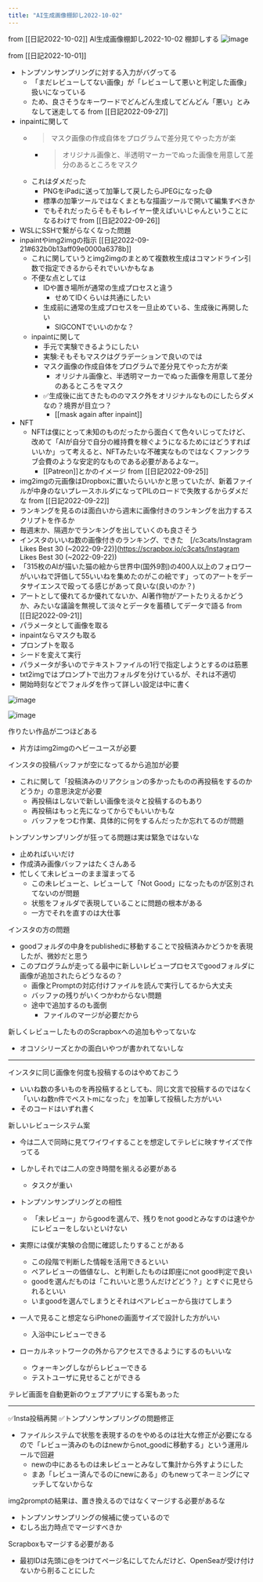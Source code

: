 ```yaml
---
title: "AI生成画像棚卸し2022-10-02"
---
```


from [[日記2022-10-02]]
AI生成画像棚卸し2022-10-02
棚卸しする
![image](https://gyazo.com/454002ce651f79d6443307ca736cbeea/thumb/1000)

from [[日記2022-10-01]]
- トンプソンサンプリングに対する入力がバグってる
    - 「まだレビューしてない画像」が「レビューして悪いと判定した画像」扱いになっている
    - ため、良さそうなキーワードでどんどん生成してどんどん「悪い」とみなして迷走してる
from [[日記2022-09-27]]
- inpaintに関して
    - > マスク画像の作成自体をプログラムで差分見てやった方が楽
        - > オリジナル画像と、半透明マーカーでぬった画像を用意して差分のあるところをマスク
    - これはダメだった
        - PNGをiPadに送って加筆して戻したらJPEGになった😅
        - 標準の加筆ツールではなくまともな描画ツールで開いて編集すべきか
        - でもそれだったらそもそもレイヤー使えばいいじゃんということになるわけで
from [[日記2022-09-26]]
- WSLにSSHで繋がらなくなった問題
- inpaintやimg2imgの指示 [[日記2022-09-21#632b0b13aff09e0000a6378b]]
    - これに関していうとimg2imgのまとめて複数枚生成はコマンドライン引数で指定できるからそれでいいかもなぁ
    - 不便な点としては
        - IDや置き場所が通常の生成プロセスと違う
            - せめてIDくらいは共通にしたい
        - 生成前に通常の生成プロセスを一旦止めている、生成後に再開したい
            - SIGCONTでいいのかな？
    - inpaintに関して
        - 手元で実験できるようにしたい
        - 実験:そもそもマスクはグラデーションで良いのでは
        - マスク画像の作成自体をプログラムで差分見てやった方が楽
            - オリジナル画像と、半透明マーカーでぬった画像を用意して差分のあるところをマスク
        - ✅生成後に出てきたもののマスク外をオリジナルなものにしたらダメなの？境界が目立つ？
            - [[mask again after inpaint]]
- NFT
    - NFTは僕にとって未知のものだったから面白くて色々いじってたけど、改めて「AIが自分で自分の維持費を稼ぐようになるためにはどうすればいいか」って考えると、NFTみたいな不確実なものではなくファンクラブ会費のような安定的なものである必要があるよなー。
        - [[Patreon]]とかのイメージ
from [[日記2022-09-25]]
- img2imgの元画像はDropboxに置いたらいいかと思っていたが、新着ファイルが中身のないプレースホルダになってPILのロードで失敗するからダメだな
from [[日記2022-09-22]]
- ランキングを見るのは面白いから週末に画像付きのランキングを出力するスクリプトを作るか
- 毎週末か、隔週かでランキングを出していくのも良さそう
- インスタのいいね数の画像付きのランキング、できた　[/c3cats/Instagram Likes Best 30 (~2022-09-22)](https://scrapbox.io/c3cats/Instagram Likes Best 30 (~2022-09-22))
- 「315枚のAIが描いた猫の絵から世界中(国外9割)の400人以上のフォロワーがいいねで評価して55いいねを集めたのがこの絵です」ってのアートをデータサイエンスで殴ってる感じがあって良いな(良いのか？)
- アートとして優れてるか優れてないか、AI著作物がアートたりえるかどうか、みたいな議論を無視して淡々とデータを蓄積してデータで語る
from [[日記2022-09-21]]
- パラメータとして画像を取る
- inpaintならマスクも取る
- プロンプトを取る
- シードを変えて実行
- パラメータが多いのでテキストファイルの1行で指定しようとするのは筋悪
- txt2imgではプロンプトで出力フォルダを分けているが、それは不適切
- 開始時刻などでフォルダを作って詳しい設定は中に書く

![image](https://gyazo.com/a0fc311e149a3551e4b925503b8da4ec/thumb/1000)

![image](https://gyazo.com/af4dd5c1e05ba13761239be12668393b/thumb/1000)

作りたい作品が二つほどある
- 片方はimg2imgのヘビーユースが必要

インスタの投稿バッファが空になってるから追加が必要
- これに関して「投稿済みのリアクションの多かったものの再投稿をするのかどうか」の意思決定が必要
    - 再投稿はしないで新しい画像を淡々と投稿するのもあり
    - 再投稿はもっと先になってからでもいいかもな
    - バッファをつむ作業、具体的に何をするんだったか忘れてるのが問題

トンプソンサンプリングが狂ってる問題は実は緊急ではないな
- 止めればいいだけ
- 作成済み画像バッファはたくさんある
- 忙しくて未レビューのまま溜まってる
    - この未レビューと、レビューして「Not Good」になったものが区別されてないのが問題
    - 状態をフォルダで表現していることに問題の根本がある
    - 一方でそれを直すのは大仕事

インスタの方の問題
- goodフォルダの中身をpublishedに移動することで投稿済みかどうかを表現したが、微妙だと思う
- このプログラムが走ってる最中に新しいレビュープロセスでgoodフォルダに画像が追加されたらどうなるの？
    - 画像とPromptの対応付けファイルを読んで実行してるから大丈夫
    - バッファの残りがいくつかわからない問題
    - 途中で追加するのも面倒
        - ファイルのマージが必要だから

新しくレビューしたもののScrapboxへの追加もやってないな
- オコソシリーズとかの面白いやつが書かれてないしな

---

インスタに同じ画像を何度も投稿するのはやめておこう
- いいね数の多いものを再投稿するとしても、同じ文言で投稿するのではなく「いいね数n件でベストmになった」を加筆して投稿した方がいい
- そのコードはいずれ書く

新しいレビューシステム案
- 今は二人で同時に見てワイワイすることを想定してテレビに映すサイズで作ってる
- しかしそれでは二人の空き時間を揃える必要がある
    - タスクが重い
- トンプソンサンプリングとの相性
    - 「未レビュー」からgoodを選んで、残りをnot goodとみなすのは速やかにレビューをしないといけない
- 実際には僕が実験の合間に確認したりすることがある
    - この段階で判断した情報を活用できるといい
    - ペアレビューの価値なし、と判断したものは即座にnot good判定で良い
    - goodを選んだものは「これいいと思うんだけどどう？」とすぐに見せられるといい
    - いまgoodを選んでしまうとそれはペアレビューから抜けてしまう
- 一人で見ること想定ならiPhoneの画面サイズで設計した方がいい
    - 入浴中にレビューできる

- ローカルネットワークの外からアクセスできるようにするのもいいな
    - ウォーキングしながらレビューできる
    - テストユーザに見せることができる

テレビ画面を自動更新のウェブアプリにする案もあった

----
✅Insta投稿再開
✅トンプソンサンプリングの問題修正
- ファイルシステムで状態を表現するのをやめるのは壮大な修正が必要になるので「レビュー済みのものはnewからnot_goodに移動する」という運用ルールで回避
    - newの中にあるものは未レビューとみなして集計から外すようにした
    - まあ「レビュー済んでるのにnewにある」のもnewってネーミングにマッチしてないからな

img2promptの結果は、置き換えるのではなくマージする必要があるな
- トンプソンサンプリングの候補に使っているので
- むしろ出力時点でマージすべきか

Scrapboxもマージする必要がある
- 最初IDは先頭に@をつけてページ名にしてたんだけど、OpenSeaが受け付けないから削ることにした

